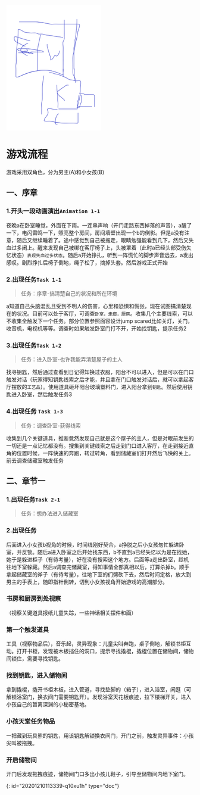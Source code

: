 ![MVQSBNNAT1OX8HBJRRYVPL.png](assets/20201210113447-26m4wb7-MVQSBNNAT1OX8HBJRR`YVPL.png)

# 游戏流程

游戏采用双角色，分为男主(A)和小女孩(B)

## 一、序章

### 1.开头一段动画演出`Animation 1-1`

夜晚a在卧室睡觉，外面在下雨。一连串声响（开门走路东西掉落的声音），a醒了一下，电闪雷鸣一下，照亮整个房间，房间墙壁出现一个b的倒影。但是a没有注意，随后又继续睡着了。途中感觉到自己被拖走，眼睛勉强能看到几下，然后又失血过多闭上。醒来发现自己被绑在客厅椅子上，头被罩着（此时a已经头部受伤失忆状态）`表现失血过多状态`。随后a开始挣扎，听到一阵慌忙的脚步声音远去，a发出感叹。剧烈挣扎后椅子倒地，绳子松了，摘掉头套。然后游戏正式开始

### 2.出现任务`Task 1-1`

> 任务：序章-搞清楚自己的状况和所在环境

a知道自己头脑混乱且受到不明人的伤害，心里和恐惧和慌张，现在试图搞清楚现在的状况。目前可以处于客厅，可调查`卧室，走廊，厨房`。收集几个主要线索，可以不收集全触发下一个任务。部分位置参照面容设计jump scared比如关灯，关门，收音机，电视机等等。调查时如果触发卧室门打不开，开始找钥匙，提示任务2

### 3.出现任务`Task 1-2`

> 任务：进入卧室-也许我能弄清楚屋子的主人

找寻钥匙，然后通过查看到日记得知换过衣服，阳台不可以进入，但是可以在门口触发对话（玩家得知钥匙线索之后才能，并且拿在门口触发对话后，就可以拿起客厅摆放的`工艺品`）。使用道具砸坏阳台玻璃塑料门，进入阳台拿到`钥匙`。然后使用钥匙进入卧室，然后触发任务3

### 4.出现任务 `Task 1-3`

> 任务：调查卧室-获得线索

收集到几个关键道具，推断竟然发现自己就是这个屋子的主人，但是对眼前发生的一切还是一点记忆都没有。搜集到关键线索之后走到门口进入客厅，在走到接近直角的位置时候，一阵快速的奔跑，转过转角，看到储藏室们打开然后飞快的关上。前去调查储藏室触发任务

## 二、章节一

### 1.出现任务`Task 2-1`

> 任务：想办法进入储藏室

### 2.出现任务

后面进入小女孩b视角的时候，时间线刚好契合，a挣脱之后小女孩匆忙躲进卧室，并反锁。随后a进入卧室之后开始找东西，b不直到a已经失忆以为是在找她，她于是躲进柜子（有待考量），好在没有搜索这个地方。后面等a走出卧室，趁机往地下室躲藏。然后a调查完储藏室，得知事情全部真相以后，打算杀掉b。顺手拿起储藏室的斧子（有待考量），往地下室的们劈砍下去，然后时间定格，放大到男主的手表上，随即指针倒转，切到小女孩视角开始游戏的高潮部分。

### 书房和厨房到处视察

（视察关键道具报纸儿童失踪，一些神话相关摆件和画）

### 第一个触发道具

工具（视察物品后），音乐起，灵异现象：儿童尖叫奔跑，桌子倒地，解锁书柜互动。打开书柜，发现被木板挡住的洞口，提示寻找撬棍，撬棍位置在储物间，储物间锁住，需要寻找钥匙。

### 找到钥匙，进入储物间

拿到撬棍，撬开书柜木板，进入管道，寻找垫脚的（箱子），进入浴室，闲逛（可解锁浴室门，换衣间门需要钥匙开）。发现浴室天花板痕迹，拉下楼梯开关，进入小孩自己的暂离深渊的小秘密基地。

### 小孩天堂任务物品

一把藏到玩具熊的钥匙，用该钥匙解锁换衣间门，开门之前，触发灵异事件：小孩尖叫被拖拽。

### 开启储物间

开门后发现拖拽痕迹，储物间门口多出小孩儿鞋子，引导至储物间内地下室门。


{: id="20201210113339-q10xu1h" type="doc"}
